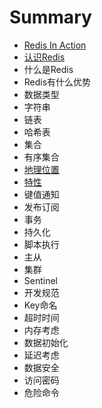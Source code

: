 # Summary

* [Redis In Action](README.md)
* [认识Redis](ru-men.md)
* 什么是Redis
* Redis有什么优势
* 数据类型
* 字符串
* 链表
* 哈希表
* 集合
* 有序集合
* [地理位置](di-li-wei-zhi.md)
* [特性](te-xing.md)
* 键值通知
* 发布订阅
* 事务
* 持久化
* 脚本执行
* 主从
* 集群
* Sentinel
* 开发规范
* Key命名
* 超时时间
* 内存考虑
* 数据初始化
* 延迟考虑
* 数据安全
* 访问密码
* 危险命令

